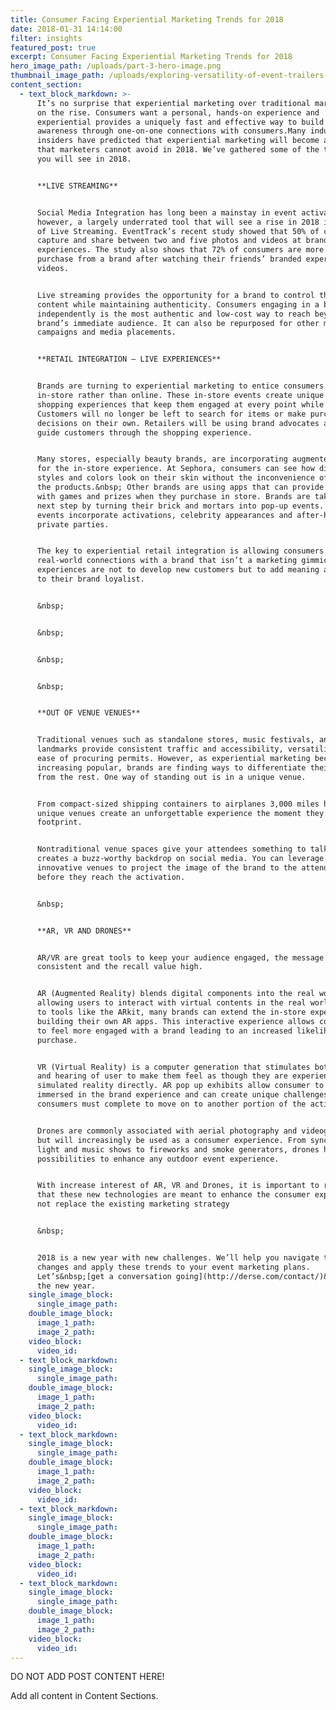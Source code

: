```yaml
---
title: Consumer Facing Experiential Marketing Trends for 2018
date: 2018-01-31 14:14:00
filter: insights
featured_post: true
excerpt: Consumer Facing Experiential Marketing Trends for 2018
hero_image_path: /uploads/part-3-hero-image.png
thumbnail_image_path: /uploads/exploring-versatility-of-event-trailers-part-3-food-trucks.jpg
content_section:
  - text_block_markdown: >-
      It’s no surprise that experiential marketing over traditional marketing is
      on the rise. Consumers want a personal, hands-on experience and
      experiential provides a uniquely fast and effective way to build brand
      awareness through one-on-one connections with consumers.Many industry
      insiders have predicted that experiential marketing will become a tactic
      that marketers cannot avoid in 2018. We’ve gathered some of the top trends
      you will see in 2018.


      **LIVE STREAMING**


      Social Media Integration has long been a mainstay in event activations,
      however, a largely underrated tool that will see a rise in 2018 is the use
      of Live Streaming. EventTrack’s recent study showed that 50% of consumers
      capture and share between two and five photos and videos at branded
      experiences. The study also shows that 72% of consumers are more likely to
      purchase from a brand after watching their friends’ branded experience
      videos.


      Live streaming provides the opportunity for a brand to control their
      content while maintaining authenticity. Consumers engaging in a brand
      independently is the most authentic and low-cost way to reach beyond the
      brand’s immediate audience. It can also be repurposed for other marketing
      campaigns and media placements.


      **RETAIL INTEGRATION – LIVE EXPERIENCES**


      Brands are turning to experiential marketing to entice consumers to shop
      in-store rather than online. These in-store events create unique in-person
      shopping experiences that keep them engaged at every point while shopping.
      Customers will no longer be left to search for items or make purchase
      decisions on their own. Retailers will be using brand advocates and AI to
      guide customers through the shopping experience.


      Many stores, especially beauty brands, are incorporating augmented reality
      for the in-store experience. At Sephora, consumers can see how different
      styles and colors look on their skin without the inconvenience of applying
      the products.&nbsp; Other brands are using apps that can provide users
      with games and prizes when they purchase in store. Brands are taking the
      next step by turning their brick and mortars into pop-up events. These
      events incorporate activations, celebrity appearances and after-hours
      private parties.


      The key to experiential retail integration is allowing consumers to forge
      real-world connections with a brand that isn’t a marketing gimmick. These
      experiences are not to develop new customers but to add meaning and value
      to their brand loyalist.


      &nbsp;


      &nbsp;


      &nbsp;


      &nbsp;


      **OUT OF VENUE VENUES**


      Traditional venues such as standalone stores, music festivals, and
      landmarks provide consistent traffic and accessibility, versatility, and
      ease of procuring permits. However, as experiential marketing becomes
      increasing popular, brands are finding ways to differentiate their events
      from the rest. One way of standing out is in a unique venue.


      From compact-sized shipping containers to airplanes 3,000 miles high,
      unique venues create an unforgettable experience the moment they enter the
      footprint.


      Nontraditional venue spaces give your attendees something to talk about,
      creates a buzz-worthy backdrop on social media. You can leverage
      innovative venues to project the image of the brand to the attendees
      before they reach the activation.


      &nbsp;


      **AR, VR AND DRONES**


      AR/VR are great tools to keep your audience engaged, the message
      consistent and the recall value high.


      AR (Augmented Reality) blends digital components into the real world
      allowing users to interact with virtual contents in the real world. Thanks
      to tools like the ARkit, many brands can extend the in-store experience by
      building their own AR apps. This interactive experience allows consumers
      to feel more engaged with a brand leading to an increased likelihood of
      purchase.


      VR (Virtual Reality) is a computer generation that stimulates both vision
      and hearing of user to make them feel as though they are experiencing the
      simulated reality directly. AR pop up exhibits allow consumer to be fully
      immersed in the brand experience and can create unique challenges that
      consumers must complete to move on to another portion of the activation.


      Drones are commonly associated with aerial photography and videography,
      but will increasingly be used as a consumer experience. From synchronized
      light and music shows to fireworks and smoke generators, drones have the
      possibilities to enhance any outdoor event experience.


      With increase interest of AR, VR and Drones, it is important to remember
      that these new technologies are meant to enhance the consumer experience
      not replace the existing marketing strategy


      &nbsp;


      2018 is a new year with new challenges. We’ll help you navigate these
      changes and apply these trends to your event marketing plans.
      Let’s&nbsp;[get a conversation going](http://derse.com/contact/)&nbsp;in
      the new year.
    single_image_block:
      single_image_path:
    double_image_block:
      image_1_path:
      image_2_path:
    video_block:
      video_id:
  - text_block_markdown:
    single_image_block:
      single_image_path:
    double_image_block:
      image_1_path:
      image_2_path:
    video_block:
      video_id:
  - text_block_markdown:
    single_image_block:
      single_image_path:
    double_image_block:
      image_1_path:
      image_2_path:
    video_block:
      video_id:
  - text_block_markdown:
    single_image_block:
      single_image_path:
    double_image_block:
      image_1_path:
      image_2_path:
    video_block:
      video_id:
  - text_block_markdown:
    single_image_block:
      single_image_path:
    double_image_block:
      image_1_path:
      image_2_path:
    video_block:
      video_id:
---
```



DO NOT ADD POST CONTENT HERE!

Add all content in Content Sections.